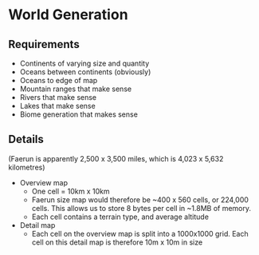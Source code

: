World Generation
================

Requirements
------------

+ Continents of varying size and quantity
+ Oceans between continents (obviously)
+ Oceans to edge of map
+ Mountain ranges that make sense
+ Rivers that make sense
+ Lakes that make sense
+ Biome generation that makes sense

Details
-------
(Faerun is apparently 2,500 x 3,500 miles, which is 4,023 x 5,632 kilometres)

+ Overview map
    + One cell = 10km x 10km
    + Faerun size map would therefore be ~400 x 560 cells, or 224,000 cells. This allows us to store 8 bytes per cell in ~1.8MB of memory.
    + Each cell contains a terrain type, and average altitude
+ Detail map
    + Each cell on the overview map is split into a 1000x1000 grid. Each cell on this detail map is therefore 10m x 10m in size
